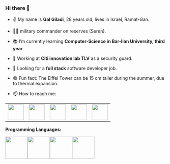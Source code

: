 ### Hi there 👋

- ✌️ My name is **Gal Giladi**, 28 years old, lives in Israel, Ramat-Gan.
-  :guardsman: military commander on reserves (Seren).
- :books: I’m currently learning **Computer-Science in Bar-Ilan University, third year**.
- :muscle: Working at **Citi innovation lab TLV** as a security guard.
- 🤔 Looking for a **full stack** software developer job.

- 😄 Fun fact: The Eiffel Tower can be 15 cm taller during the summer, due to thermal expansion.

- 📫 How to reach me:
<table>
    <tbody>
        <tr>
            <td><a href="mailto:galgiladi1994@gmail.com">
            <img height="50" src="https://www.vectorlogo.zone/logos/gmail/gmail-ar21.svg"/>
            </a></td>
            <td><a href="https://www.facebook.com/gpgiladi">
            <img height="50" src="https://www.vectorlogo.zone/logos/facebook/facebook-ar21.svg" />
            </a></td>
            <td><a href="https://www.linkedin.com/in/zluvsand/">
            <img height="50" src="https://www.vectorlogo.zone/logos/linkedin/linkedin-ar21.svg" />
            </a></td>
            <td><a href="https://www.instagram.com/galgiladi1994/">
            <img height="50" src="https://www.vectorlogo.zone/logos/instagram/instagram-ar21.svg"/>
            </a></td>
            <td><a href="https://wa.me/972502220406?text=Hey, I saw your profile on github. what's up?">
            <img height="50" src="https://www.vectorlogo.zone/logos/whatsapp/whatsapp-ar21.svg"/>
            </a></td>
        </tr>
    </tbody>
</table>






**Programming Languages:**

<img height=70 src="https://cdn.jsdelivr.net/gh/devicons/devicon/icons/c/c-original.svg"/><img height=70 src="https://cdn.jsdelivr.net/gh/devicons/devicon/icons/cplusplus/cplusplus-original.svg"/><img height=70 src="https://www.vectorlogo.zone/logos/java/java-vertical.svg"/><img height=70 src="https://cdn.jsdelivr.net/gh/devicons/devicon/icons/python/python-original-wordmark.svg"/>


